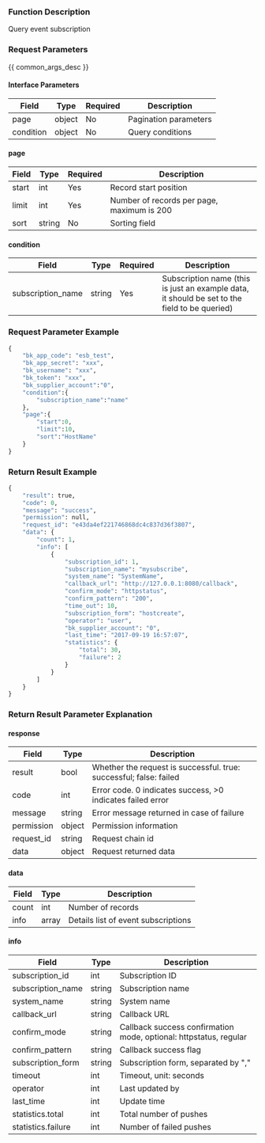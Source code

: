 ### Function Description

Query event subscription

### Request Parameters

{{ common_args_desc }}

#### Interface Parameters

| Field     | Type   | Required | Description           |
| --------- | ------ | -------- | --------------------- |
| page      | object | No       | Pagination parameters |
| condition | object | No       | Query conditions      |

#### page

| Field | Type   | Required | Description                                |
| ----- | ------ | -------- | ------------------------------------------ |
| start | int    | Yes      | Record start position                      |
| limit | int    | Yes      | Number of records per page, maximum is 200 |
| sort  | string | No       | Sorting field                              |

#### condition

| Field             | Type   | Required | Description                                                  |
| ----------------- | ------ | -------- | ------------------------------------------------------------ |
| subscription_name | string | Yes      | Subscription name (this is just an example data, it should be set to the field to be queried) |

### Request Parameter Example

```python
{
    "bk_app_code": "esb_test",
    "bk_app_secret": "xxx",
    "bk_username": "xxx",
    "bk_token": "xxx",
    "bk_supplier_account":"0",
    "condition":{
        "subscription_name":"name"
    },
    "page":{
        "start":0,
        "limit":10,
        "sort":"HostName"
    }
}
```

### Return Result Example

```python
{
    "result": true,
    "code": 0,
    "message": "success",
    "permission": null,
    "request_id": "e43da4ef221746868dc4c837d36f3807",
    "data": {
        "count": 1,
        "info": [
            {
                "subscription_id": 1,
                "subscription_name": "mysubscribe",
                "system_name": "SystemName",
                "callback_url": "http://127.0.0.1:8080/callback",
                "confirm_mode": "httpstatus",
                "confirm_pattern": "200",
                "time_out": 10,
                "subscription_form": "hostcreate",
                "operator": "user",
                "bk_supplier_account": "0",
                "last_time": "2017-09-19 16:57:07",
                "statistics": {
                    "total": 30,
                    "failure": 2
                }
            }
        ]
    }
}
```

### Return Result Parameter Explanation

#### response

| Field       | Type   | Description                                                  |
| ---------- | ------ | ------------------------------------------------------------ |
| result     | bool   | Whether the request is successful. true: successful; false: failed |
| code       | int    | Error code. 0 indicates success, >0 indicates failed error   |
| message    | string | Error message returned in case of failure                    |
| permission | object | Permission information                                       |
| request_id | string | Request chain id                                             |
| data       | object | Request returned data                                        |

#### data

| Field  | Type  | Description                         |
| ----- | ----- | ----------------------------------- |
| count | int   | Number of records                   |
| info  | array | Details list of event subscriptions |

#### info

| Field               | Type   | Description                                                  |
| ------------------ | ------ | ------------------------------------------------------------ |
| subscription_id    | int    | Subscription ID                                              |
| subscription_name  | string | Subscription name                                            |
| system_name        | string | System name                                                  |
| callback_url       | string | Callback URL                                                 |
| confirm_mode       | string | Callback success confirmation mode, optional: httpstatus, regular |
| confirm_pattern    | string | Callback success flag                                        |
| subscription_form  | string | Subscription form, separated by ","                          |
| timeout            | int    | Timeout, unit: seconds                                       |
| operator           | int    | Last updated by                                              |
| last_time          | int    | Update time                                                  |
| statistics.total   | int    | Total number of pushes                                       |
| statistics.failure | int    | Number of failed pushes                                      |
